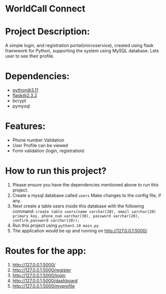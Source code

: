 # WorldCall Connect

# Project Description:
A simple login, and registration portal(microservice), created using flask framework for Python, supporting the system using MySQL database. Lets user to see their profile. 

# Dependencies: 
- python@3.11
- flask@2.3.2
- bcrypt
- pymysql

# Features: 
- Phone number Validation
- User Profile can be viewed
- Form validation (login, registration)

# How to run this project?
1. Please ensure you have the dependencies mentioned above to run this project. 
2. Create a mysql database called ```users``` Make changes to the config file, if any.
3. Next create a table users inside this database with the following command:
   ```create table users(name varchar(20), email varchar(20) primary key, phone_num varchar(30), password varchar(20), confirm_password varchar(20));```
5. Run this project using ```python3.10 main.py```
6. The application would be up and running on http://127.0.0.1:5000/

# Routes for the app: 
1. http://127.0.0.1:5000/
2. http://127.0.0.1:5000/register
3. http://127.0.0.1:5000/login
4. http://127.0.0.1:5000/dashboard
5. http://127.0.0.1:5000/myprofile
